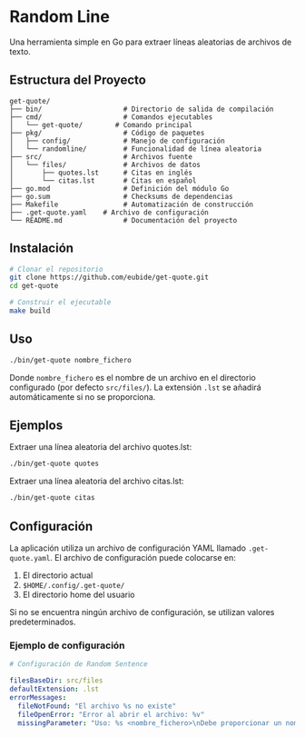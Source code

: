# Random Line

Una herramienta simple en Go para extraer líneas aleatorias de archivos de texto.

## Estructura del Proyecto

```
get-quote/
├── bin/                    # Directorio de salida de compilación
├── cmd/                    # Comandos ejecutables
│   └── get-quote/        # Comando principal
├── pkg/                    # Código de paquetes
│   ├── config/             # Manejo de configuración
│   └── randomline/         # Funcionalidad de línea aleatoria
├── src/                    # Archivos fuente
│   └── files/              # Archivos de datos
│       ├── quotes.lst      # Citas en inglés
│       └── citas.lst       # Citas en español
├── go.mod                  # Definición del módulo Go
├── go.sum                  # Checksums de dependencias
├── Makefile                # Automatización de construcción
├── .get-quote.yaml    # Archivo de configuración
└── README.md               # Documentación del proyecto
```

## Instalación

```bash
# Clonar el repositorio
git clone https://github.com/eubide/get-quote.git
cd get-quote

# Construir el ejecutable
make build
```

## Uso

```bash
./bin/get-quote nombre_fichero
```

Donde `nombre_fichero` es el nombre de un archivo en el directorio configurado (por defecto `src/files/`).
La extensión `.lst` se añadirá automáticamente si no se proporciona.

## Ejemplos

Extraer una línea aleatoria del archivo quotes.lst:
```bash
./bin/get-quote quotes
```

Extraer una línea aleatoria del archivo citas.lst:
```bash
./bin/get-quote citas
```

## Configuración

La aplicación utiliza un archivo de configuración YAML llamado `.get-quote.yaml`. El archivo de configuración puede colocarse en:
1. El directorio actual
2. `$HOME/.config/.get-quote/`
3. El directorio home del usuario

Si no se encuentra ningún archivo de configuración, se utilizan valores predeterminados.

### Ejemplo de configuración

```yaml
# Configuración de Random Sentence

filesBaseDir: src/files
defaultExtension: .lst
errorMessages:
  fileNotFound: "El archivo %s no existe"
  fileOpenError: "Error al abrir el archivo: %v"
  missingParameter: "Uso: %s <nombre_fichero>\nDebe proporcionar un nombre de fichero %s"
```
